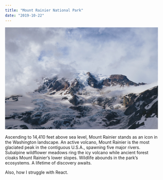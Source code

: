 ```yaml
---
title: "Mount Rainier National Park"
date: "2019-10-22"
---
```


![Mount Rainier](./rainier.jpg)

Ascending to 14,410 feet above sea level, Mount Rainier stands as an icon in the Washington landscape. An active volcano, Mount Rainier is the most glaciated peak in the contiguous U.S.A., spawning five major rivers. Subalpine wildflower meadows ring the icy volcano while ancient forest cloaks Mount Rainier’s lower slopes. Wildlife abounds in the park’s ecosystems. A lifetime of discovery awaits.

Also, how I struggle with React.
